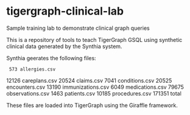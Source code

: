 # tigergraph-clinical-lab
Sample training lab to demonstrate clinical graph queries

This is a repository of tools to teach TigerGraph GSQL using synthetic clinical data generated by the Synthia system.

Synthia geerates the following files:

     573 allergies.csv
   12126 careplans.csv
   20524 claims.csv
    7041 conditions.csv
   20525 encounters.csv
   13190 immunizations.csv
    6049 medications.csv
   79675 observations.csv
    1463 patients.csv
   10185 procedures.csv
  171351 total

These files are loaded into TigerGraph using the Giraffle framework.
